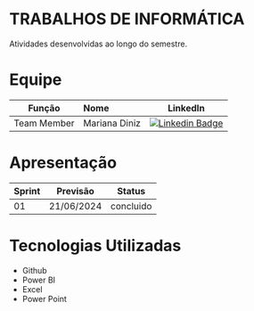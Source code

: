 # TRABALHOS DE INFORMÁTICA
Atividades desenvolvidas ao longo do semestre.
# Equipe
|    Função     | Nome                                  |                                                                                                                                                      LinkedIn                                                                                                                                                      |
| :-----------: | :------------------------------------ | :-------------------------------------------------------------------------------------------------------------------------------------------------------------------------------------------------------------------------------------------------------------------------------------------------------------------------: |
| Team Member   | Mariana Diniz              |         [![Linkedin Badge](https://img.shields.io/badge/Linkedin-blue?style=flat-square&logo=Linkedin&logoColor=white)](https://www.linkedin.com/in/mariana-diniz-620974241/) 

# Apresentação

Sprint | Previsão | Status| 
|------|--------|------|
|01 | 21/06/2024 | concluido|


# Tecnologias Utilizadas
* Github
* Power BI
* Excel
* Power Point
  
